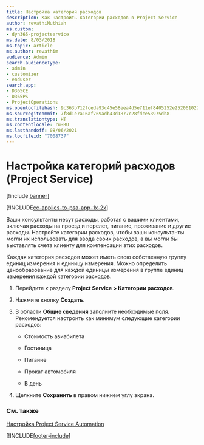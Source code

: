 ```yaml
---
title: Настройка категорий расходов
description: Как настроить категории расходов в Project Service
author: revathiMuthiah
ms.custom:
- dyn365-projectservice
ms.date: 8/03/2018
ms.topic: article
ms.author: revathim
audience: Admin
search.audienceType:
- admin
- customizer
- enduser
search.app:
- D365CE
- D365PS
- ProjectOperations
ms.openlocfilehash: 9c363b712fceda93c45e58eea4d5e711ef8405252e252061022590bdc506691c
ms.sourcegitcommit: 7f8d1e7a16af769adb43d1877c28fdce53975db8
ms.translationtype: HT
ms.contentlocale: ru-RU
ms.lasthandoff: 08/06/2021
ms.locfileid: "7008737"
---
```

# <a name="configure-expense-categories-project-service"></a>Настройка категорий расходов (Project Service)

[!include [banner](../includes/psa-now-project-operations.md)]

[!INCLUDE[cc-applies-to-psa-app-1x-2x](../includes/cc-applies-to-psa-app-1x-2x.md)]

Ваши консультанты несут расходы, работая с вашими клиентами, включая расходы на проезд и перелет, питание, проживание и другие расходы. Настройте категории расходов, чтобы ваши консультанты могли их использовать для ввода своих расходов, а вы могли бы выставлять счета клиенту для компенсации этих расходов.  
  
Каждая категория расходов может иметь свою собственную группу единиц измерения и единицу измерения. Можно определить ценообразование для каждой единицы измерения в группе единиц измерения каждой категории расходов.  
  
1.  Перейдите к разделу **Project Service > Категории расходов**.  
  
2.  Нажмите кнопку **Создать**.  
  
3.  В области **Общие сведения** заполните необходимые поля. Рекомендуется настроить как минимум следующие категории расходов:  
  
    -   Стоимость авиабилета  
  
    -   Гостиница  
  
    -   Питание  
  
    -   Прокат автомобиля  
  
    -   В день  
  
4.  Щелкните **Сохранить** в правом нижнем углу экрана.  
  
### <a name="see-also"></a>См. также  
 [Настройка Project Service Automation](../psa/configure.md)


[!INCLUDE[footer-include](../includes/footer-banner.md)]